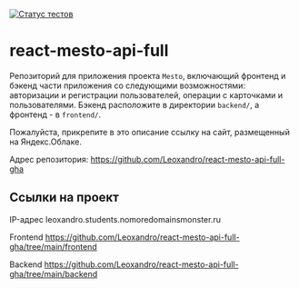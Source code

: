[![Статус тестов](../../actions/workflows/tests.yml/badge.svg)](../../actions/workflows/tests.yml)

# react-mesto-api-full
Репозиторий для приложения проекта `Mesto`, включающий фронтенд и бэкенд части приложения со следующими возможностями: авторизации и регистрации пользователей, операции с карточками и пользователями. Бэкенд расположите в директории `backend/`, а фронтенд - в `frontend/`. 
  
Пожалуйста, прикрепите в это описание ссылку на сайт, размещенный на Яндекс.Облаке.

Адрес репозитория: https://github.com/Leoxandro/react-mesto-api-full-gha

## Ссылки на проект

IP-адрес leoxandro.students.nomoredomainsmonster.ru

Frontend https://github.com/Leoxandro/react-mesto-api-full-gha/tree/main/frontend

Backend https://github.com/Leoxandro/react-mesto-api-full-gha/tree/main/backend
